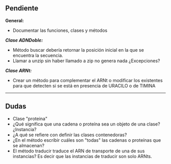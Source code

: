Pendiente
------
<b>General:</b>
+ Documentar las funciones, clases y métodos

<b>*Clase ADNDoble:*</b>
+ Método buscar debería retornar la posición inicial en la que se encuentra la secuencia.
+ Llamar a unzip sin haber llamado a zip no genera nada ¿Excepciones?

<b>*Clase ARNt:*</b>
+ Crear un método para complementar el ARNt o modificar los existentes para que detecten si se está en presencia de URACILO o de TIMINA

___

Dudas
------

+ Clase "proteina"
+ ¿Qué significa que una cadena o proteína sea un objeto de una clase? ¿Instancia?
+ ¿A qué se refiere con definir las clases contenedoras?
+ ¿En el método escribir cuáles son "todas" las cadenas o proteínas que se almacenan?
+ El método traducir traduce el ARN de transporte de una de sus instancias? Es decir que las instancias de traducir son solo ARNts.
